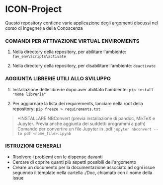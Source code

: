 # ICON-Project
Questo repository contiene varie applicazione degli argomenti discussi nel corso di Ingegneria della Conoscenza

### COMANDI PER ATTIVAZIONE VIRTUAL ENVIROMENTS

1. Nella directory della repository, per abilitare l'ambiente:
    ```fav_env\Scripts\activate```

2. Nella directory della repository, per disabilitare l'ambiente:
    ```deactivate```

### AGGIUNTA LIBRERIE UTILI ALLO SVILUPPO

1. Installazione delle librerie dopo aver abilitato l'ambiente:
    ```pip install "nome libreria"```

2. Per aggiornare la lista dei requirements, lanciare nella root della repository:
     ```pip freeze > requirements.txt```

> *INSTALLARE NBConvert (previa installazione di pandoc, MikTeX e Jupyter. Previa anche aggiunta dei suddetti programmi a path)
> Comando per convertire un file Jupyter in .pdf
> ```jupyter nbconvert --to pdf <nome_file>.ipynb```

### ISTRUZIONI GENERALI
- Risolvere i problemi con le dispense davanti
- Cercare di coprire quanti più aspetti possibili dell'argomento
- Creare un documento per la documentazione associato ad ogni issue seguendo il template nella cartella ./Doc, chiamato con il nome della Issue
